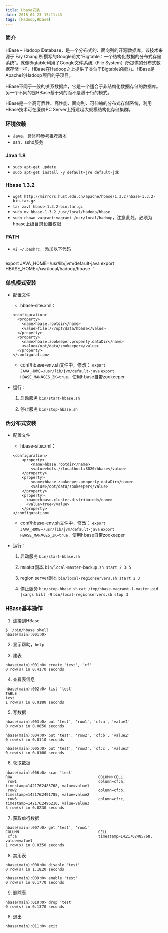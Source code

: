 ```yaml
---
title: Hbase安装
date: 2018-04-23 15:11:43
tags: [Hadoop,Hbase]
---
```


### 简介

HBase – Hadoop Database，是一个分布式的、面向列的开源数据库，该技术来源于 Fay Chang 所撰写的Google论文“Bigtable：一个结构化数据的分布式存储系统”。就像Bigtable利用了Google文件系统（File System）所提供的分布式数据存储一样，HBase在Hadoop之上提供了类似于Bigtable的能力。HBase是Apache的Hadoop项目的子项目。

HBase不同于一般的关系数据库，它是一个适合于非结构化数据存储的数据库。另一个不同的是HBase基于列的而不是基于行的模式。

HBase是一个高可靠性、高性能、面向列、可伸缩的分布式存储系统，利用HBase技术可在廉价PC Server上搭建起大规模结构化存储集群。

### 环境依赖
+ Java，具体可参考[推荐版本](http://hbase.apache.org/book.html#java)
+ ssh，sshd服务

### Java 1.8
+ `sudo apt-get update`
+ `sudo apt-get install -y default-jre default-jdk`

### Hbase 1.3.2
+ `wget http://mirrors.hust.edu.cn/apache/hbase/1.3.2/hbase-1.3.2-bin.tar.gz`
+ `tar zxvf hbase-1.3.2-bin.tar.gz`
+ `sudo mv hbase-1.3.2 /usr/local/hadoop/hbase`
+ `sudo chown vagrant:vagrant /usr/local/hadoop`，注意此处，必须为hbase上级目录设置权限

### PATH
+ `vi ~/.bashrc`，添加以下代码
    ```
export JAVA_HOME=/usr/lib/jvm/default-java
export HBASE_HOME=/usr/local/hadoop/hbase
    ```

### 单机模式安装

+ 配置文件

	- hbase-site.xml：

	```
	<configuration>
	  <property>
	    <name>hbase.rootdir</name>
	    <value>file:///opt/data/hbase</value>
	  </property>
	  <property>
	    <name>hbase.zookeeper.property.dataDir</name>
	    <value>/opt/data/zookeeper</value>
	  </property>
	</configuration>
	```

	- conf/hbase-env.sh文件中，修改：
	`export JAVA_HOME=/usr/lib/jvm/default-java`
	`export HBASE_MANAGES_ZK=true`，使用hbase自带zookeeper

+ 运行：

	1. 启动服务
	`bin/start-hbase.sh`

	2. 停止服务
	`bin/stop-hbase.sh`

### 伪分布式安装

+ 配置文件

	- hbase-site.xml：

	```
	<configuration>
	  	<property>
	    	<name>hbase.rootdir</name>
	    	<value>hdfs://localhost:8020/hbase</value>
	  	</property>
	  	<property>
	    	<name>hbase.zookeeper.property.dataDir</name>
	    	<value>/opt/data/zookeeper</value>
	  	</property>
	  	<property>
		  <name>hbase.cluster.distributed</name>
		  <value>true</value>
		</property>
	</configuration>
	```

	- conf/hbase-env.sh文件中，修改：
	`export JAVA_HOME=/usr/lib/jvm/default-java`
	`export  HBASE_MANAGES_ZK=true`，使用hbase自带zookeeper

+ 运行：

	1. 启动服务
	`bin/start-hbase.sh`

	2. master副本
	`bin/local-master-backup.sh start 2 3 5`

	3. region server副本
	`bin/local-regionservers.sh start 2 3`

	4. 停止服务
	`bin/stop-hbase.sh`
	`cat /tmp/hbase-vagrant-1-master.pid |xargs kill -9`
	`bin/local-regionservers.sh stop 3`

### HBase基本操作

1. 连接到HBase
```
$ ./bin/hbase shell
hbase(main):001:0>
```

2. 显示帮助，`help`

3. 建表
```
hbase(main):001:0> create 'test', 'cf'
0 row(s) in 0.4170 seconds
```

4. 查看表信息
```
hbase(main):002:0> list 'test'
TABLE
test
1 row(s) in 0.0180 seconds
```

5. 写数据
```
hbase(main):003:0> put 'test', 'row1', 'cf:a', 'value1'
0 row(s) in 0.0850 seconds

hbase(main):004:0> put 'test', 'row2', 'cf:b', 'value2'
0 row(s) in 0.0110 seconds

hbase(main):005:0> put 'test', 'row3', 'cf:c', 'value3'
0 row(s) in 0.0100 seconds
```

6. 获取数据
```
hbase(main):006:0> scan 'test'
ROW                                      COLUMN+CELL
 row1                                    column=cf:a, timestamp=1421762485768, value=value1
 row2                                    column=cf:b, timestamp=1421762491785, value=value2
 row3                                    column=cf:c, timestamp=1421762496210, value=value3
3 row(s) in 0.0230 seconds
```

7. 获取单行数据
```
hbase(main):007:0> get 'test', 'row1'
COLUMN                                   CELL
 cf:a                                    timestamp=1421762485768, value=value1
1 row(s) in 0.0350 seconds
```

8. 禁用表
```
hbase(main):008:0> disable 'test'
0 row(s) in 1.1820 seconds

hbase(main):009:0> enable 'test'
0 row(s) in 0.1770 seconds
```


9. 删除表
```
hbase(main):010:0> drop 'test'
0 row(s) in 0.1370 seconds
```


8. 退出
```
hbase(main):011:0> exit
```